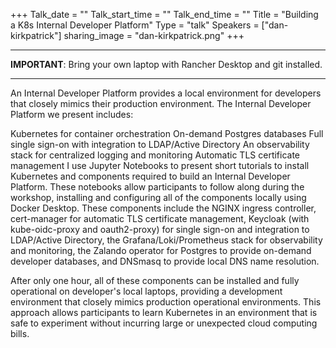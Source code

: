 +++
Talk_date = ""
Talk_start_time = ""
Talk_end_time = ""
Title = "Building a K8s Internal Developer Platform"
Type = "talk"
Speakers = ["dan-kirkpatrick"]
sharing_image = "dan-kirkpatrick.png"
+++

<hr/>
<b>IMPORTANT</b>: Bring your own laptop with Rancher Desktop and git installed.
<hr/>

An Internal Developer Platform provides a local environment for developers that closely mimics their production environment. The Internal Developer Platform we present includes:

Kubernetes for container orchestration
On-demand Postgres databases
Full single sign-on with integration to LDAP/Active Directory
An observability stack for centralized logging and monitoring
Automatic TLS certificate management
I use Jupyter Notebooks to present short tutorials to install Kubernetes and components required to build an Internal Developer Platform. These notebooks allow participants to follow along during the workshop, installing and configuring all of the components locally using Docker Desktop. These components include the NGINX ingress controller, cert-manager for automatic TLS certificate management, Keycloak (with kube-oidc-proxy and oauth2-proxy) for single sign-on and integration to LDAP/Active Directory, the Grafana/Loki/Prometheus stack for observability and monitoring, the Zalando operator for Postgres to provide on-demand developer databases, and DNSmasq to provide local DNS name resolution.

After only one hour, all of these components can be installed and fully operational on developer's local laptops, providing a development environment that closely mimics production operational environments. This approach allows participants to learn Kubernetes in an environment that is safe to experiment without incurring large or unexpected cloud computing bills.